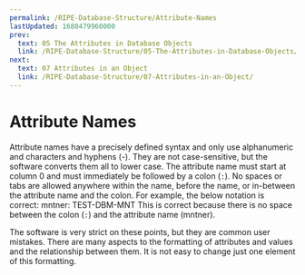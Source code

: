 ```yaml
---
permalink: /RIPE-Database-Structure/Attribute-Names
lastUpdated: 1688479960000
prev:
  text: 05 The Attributes in Database Objects
  link: /RIPE-Database-Structure/05-The-Attributes-in-Database-Objects/
next:
  text: 07 Attributes in an Object
  link: /RIPE-Database-Structure/07-Attributes-in-an-Object/
---
```


# Attribute Names

Attribute names have a precisely defined syntax and only use alphanumeric and characters and hyphens (-). They are not case-sensitive, but the software converts them all to lower case. The attribute name must start at column 0 and must immediately be followed by a colon (`:`). No spaces or tabs are allowed anywhere within the name, before the name, or in-between the attribute name and the colon. For example, the below notation is correct:
    mntner: TEST-DBM-MNT
This is correct because there is no space between the colon (`:`) and the attribute name (mntner).

The software is very strict on these points, but they are common user mistakes. There are many aspects to the formatting of attributes and values and the relationship between them. It is not easy to change just one element of this formatting.
